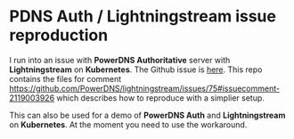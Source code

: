 # PDNS Auth / Lightningstream issue reproduction

I run into an issue with **PowerDNS Authoritative** server with **Lightningstream** on **Kubernetes**. The Github issue is [here](https://github.com/PowerDNS/lightningstream/issues/75).
This repo contains the files for comment https://github.com/PowerDNS/lightningstream/issues/75#issuecomment-2119003926 which describes how to reproduce with a simplier setup.

This can also be used for a demo of **PowerDNS Auth** and **Lightningstream** on **Kubernetes**. At the moment you need to use the workaround.

